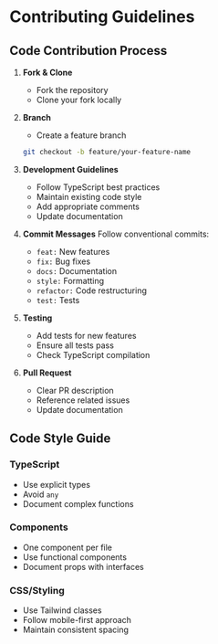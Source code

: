 # Contributing Guidelines

## Code Contribution Process

1. **Fork & Clone**
   - Fork the repository
   - Clone your fork locally

2. **Branch**
   - Create a feature branch
   ```bash
   git checkout -b feature/your-feature-name
   ```

3. **Development Guidelines**
   - Follow TypeScript best practices
   - Maintain existing code style
   - Add appropriate comments
   - Update documentation

4. **Commit Messages**
   Follow conventional commits:
   - `feat:` New features
   - `fix:` Bug fixes
   - `docs:` Documentation
   - `style:` Formatting
   - `refactor:` Code restructuring
   - `test:` Tests

5. **Testing**
   - Add tests for new features
   - Ensure all tests pass
   - Check TypeScript compilation

6. **Pull Request**
   - Clear PR description
   - Reference related issues
   - Update documentation

## Code Style Guide

### TypeScript
- Use explicit types
- Avoid `any`
- Document complex functions

### Components
- One component per file
- Use functional components
- Document props with interfaces

### CSS/Styling
- Use Tailwind classes
- Follow mobile-first approach
- Maintain consistent spacing
